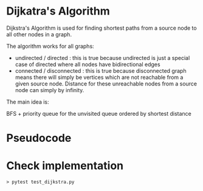 # Dijkatra's Algorithm

Dijkstra's Algorithm is used for finding shortest paths from a source node to all other nodes in a graph.

The algorithm works for all graphs:

- undirected / directed : this is true because undirected is just a special case of directed where all nodes have bidirectional edges
- connected / disconnected : this is true because disconnected graph means there will simply be vertices which are not reachable from a given source node. Distance for these unreachable nodes from a source node can simply by infinity.

The main idea is:

BFS + priority queue for the unvisited queue ordered by shortest distance

# Pseudocode

# Check implementation

```
> pytest test_dijkstra.py
```